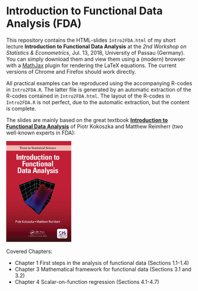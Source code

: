 # Introduction to Functional Data Analysis (FDA)

This repository contains the HTML-slides `Intro2FDA.html` of my short lecture **Introduction to Functional Data Analysis** at the *2nd Workshop on Statistics & Econometrics*, Jul. 13, 2018, University of Passau (Germany). You can simply download them and view them using a (modern) browser with a [MathJax](http://mathjax.org/) plugin for rendering the LaTeX equations. The current versions of Chrome and Firefox should work directly.

All practical examples can be reproduced using the accompanying R-codes in `Intro2FDA.R`. The latter file is generated by an automatic extraction of the R-codes contained in `Intro2FDA.html`. The layout of the R-codes in `Intro2FDA.R` is not perfect, due to the automatic extraction, but the content is complete.

The slides are mainly based on the great textbook [**Introduction to Functional Data Analysis**](https://www.crcpress.com/Introduction-to-Functional-Data-Analysis/Kokoszka-Reimherr/p/book/9781498746342) of Piotr Kokoszka and Matthew Reimherr (two well-known experts in FDA):

<img src="images/IntroFDA_Book.png" width="175px"/>

Covered Chapters: 

 - Chapter 1 First steps in the analysis of functional data (Sections 1.1-1.4)
 - Chapter 3 Mathematical framework for functional data (Sections 3.1 and 3.2)
 - Chapter 4 Scalar-on-function regression (Sections 4.1-4.7)



